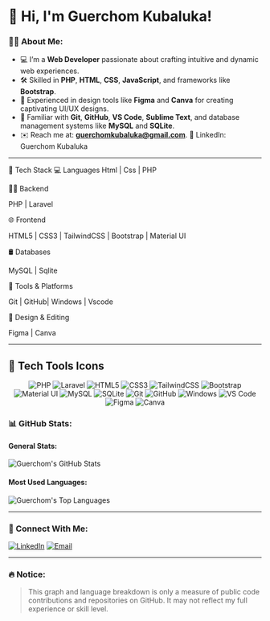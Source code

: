 # 👋 Hi, I'm Guerchom Kubaluka!

### 👨‍💻 About Me:
- 💻 I’m a **Web Developer** passionate about crafting intuitive and dynamic web experiences.
- 🛠️ Skilled in **PHP**, **HTML**, **CSS**, **JavaScript**, and frameworks like **Bootstrap**.
- 🎨 Experienced in design tools like **Figma** and **Canva** for creating captivating UI/UX designs.
- 📂 Familiar with **Git**, **GitHub**, **VS Code**, **Sublime Text**, and database management systems like **MySQL** and **SQLite**.
- ✉️ Reach me at: **guerchomkubaluka@gmail.com**.
🔗 LinkedIn: Guerchom Kubaluka
---

🧠 Tech Stack
💻 Languages
Html | Css | PHP

👨‍💻 Backend

PHP | Laravel

🌐 Frontend

HTML5 | CSS3 | TailwindCSS | Bootstrap | Material UI

🛢 Databases

MySQL | Sqlite

🔧 Tools & Platforms

Git | GitHub| Windows | Vscode

🎨 Design & Editing

Figma | Canva 


---


## 🔆 Tech Tools Icons
<div align="center">

<img src="https://img.shields.io/badge/-PHP-777BB4?logo=php&logoColor=white&style=flat-square" alt="PHP" />
<img src="https://img.shields.io/badge/-Laravel-FF2D20?logo=laravel&logoColor=white&style=flat-square" alt="Laravel" />
<img src="https://img.shields.io/badge/-HTML5-E34F26?logo=html5&logoColor=white&style=flat-square" alt="HTML5" />
<img src="https://img.shields.io/badge/-CSS3-1572B6?logo=css3&logoColor=white&style=flat-square" alt="CSS3" />
<img src="https://img.shields.io/badge/-TailwindCSS-38B2AC?logo=tailwind-css&logoColor=white&style=flat-square" alt="TailwindCSS" />
<img src="https://img.shields.io/badge/-Bootstrap-7952B3?logo=bootstrap&logoColor=white&style=flat-square" alt="Bootstrap" />
<img src="https://img.shields.io/badge/-Material%20UI-0081CB?logo=mui&logoColor=white&style=flat-square" alt="Material UI" />
<img src="https://img.shields.io/badge/-MySQL-4479A1?logo=mysql&logoColor=white&style=flat-square" alt="MySQL" />
<img src="https://img.shields.io/badge/-SQLite-003B57?logo=sqlite&logoColor=white&style=flat-square" alt="SQLite" />
<img src="https://img.shields.io/badge/-Git-F05032?logo=git&logoColor=white&style=flat-square" alt="Git" />
<img src="https://img.shields.io/badge/-GitHub-181717?logo=github&logoColor=white&style=flat-square" alt="GitHub" />
<img src="https://img.shields.io/badge/-Windows-0078D6?logo=windows&logoColor=white&style=flat-square" alt="Windows" />
<img src="https://img.shields.io/badge/-VS%20Code-007ACC?logo=visual-studio-code&logoColor=white&style=flat-square" alt="VS Code" />
<img src="https://img.shields.io/badge/-Figma-F24E1E?logo=figma&logoColor=white&style=flat-square" alt="Figma" />
<img src="https://img.shields.io/badge/-Canva-00C4CC?logo=canva&logoColor=white&style=flat-square" alt="Canva" />

</div>


### 📊 GitHub Stats:
#### General Stats:
![Guerchom's GitHub Stats](https://github-readme-stats.vercel.app/api?username=Gigiledixneuf&show_icons=true&hide=issues&bg_color=0d1117&text_color=ffffff&title_color=7f5af0&icon_color=7f5af0)

#### Most Used Languages:
![Guerchom's Top Languages](https://github-readme-stats.vercel.app/api/top-langs/?username=Gigiledixneuf&layout=compact&bg_color=0d1117&text_color=ffffff&title_color=7f5af0)

---

### 🤝 Connect With Me:
[![LinkedIn](https://img.shields.io/badge/-LinkedIn-0077B5?logo=linkedin&logoColor=white&style=flat-square)](https://www.linkedin.com/in/gigi-kubaluka)
[![Email](https://img.shields.io/badge/-Email-D14836?logo=gmail&logoColor=white&style=flat-square)](mailto:guerchomkubaluka@gmail.com)

---

### 🔥 Notice:
> This graph and language breakdown is only a measure of public code contributions and repositories on GitHub. It may not reflect my full experience or skill level.
